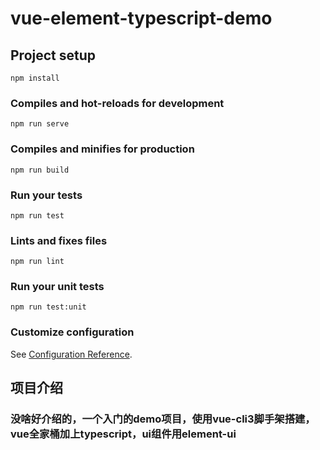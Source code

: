 # vue-element-typescript-demo

## Project setup
```
npm install
```

### Compiles and hot-reloads for development
```
npm run serve
```

### Compiles and minifies for production
```
npm run build
```

### Run your tests
```
npm run test
```

### Lints and fixes files
```
npm run lint
```

### Run your unit tests
```
npm run test:unit
```

### Customize configuration
See [Configuration Reference](https://cli.vuejs.org/config/).

## 项目介绍

### 没啥好介绍的，一个入门的demo项目，使用vue-cli3脚手架搭建，vue全家桶加上typescript，ui组件用element-ui
